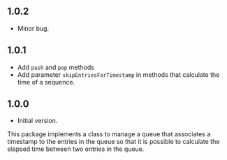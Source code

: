 ## 1.0.2

- Minor bug.

## 1.0.1

- Add `push` and `pop` methods
- Add parameter `skipEntriesForTimestamp` in methods that calculate the time of a sequence.

## 1.0.0

- Initial version.

This package implements a class to manage a queue that associates a timestamp to the entries in the queue so that it is possible to calculate the elapsed time between two entries in the queue.
